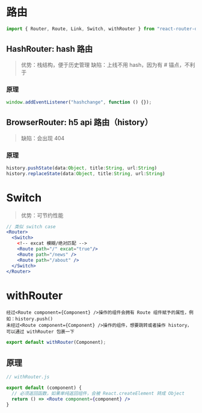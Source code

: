 # 路由

```jsx
import { Router, Route, Link, Switch, withRouter } from "react-router-dom";
```

## HashRouter: hash 路由

> 优势：栈结构，便于历史管理
> 缺陷：上线不用 hash，因为有 # 锚点，不利于

### 原理

```js
window.addEventListener("hashchange", function () {});
```

## BrowserRouter: h5 api 路由（history）

> 缺陷：会出现 404

### 原理

```js
history.pushState(data:Object, title:String, url:String)
history.replaceState(data:Object, title:String, url:String)
```

# Switch

> 优势：可节约性能

```jsx
// 类似 switch case
<Router>
  <Switch>
    <!-- excat 模糊/绝对匹配 -->
    <Route path="/" excat="true"/>
    <Route path="/news" />
    <Route path="/about" />
  </Switch>
</Router>
```

# withRouter

`经过<Route component={Component} />操作的组件会拥有 Route 组件赋予的属性，例如：history.push()`\
`未经过<Route component={Component} />操作的组件，想要跳转或者操作 history，可以通过 withRouter 包裹一下`

```jsx
export default withRouter(Component);
```

## 原理

```jsx
// withRouter.js

export default (component) {
  // 必须返回函数，如果单纯返回组件，会被 React.createElement 转成 Object
  return () => <Route component={component} />
}
```
